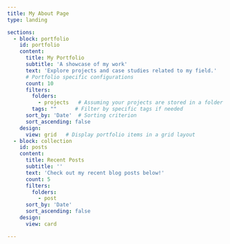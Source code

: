 ```yaml
---
title: My About Page
type: landing

sections:
  - block: portfolio
    id: portfolio
    content:
      title: My Portfolio
      subtitle: 'A showcase of my work'
      text: 'Explore projects and case studies related to my field.'
      # Portfolio specific configurations
      count: 10
      filters:
        folders:
          - projects   # Assuming your projects are stored in a folder named 'projects'
        tags: ""      # Filter by specific tags if needed
      sort_by: 'Date'  # Sorting criterion
      sort_ascending: false
    design:
      view: grid   # Display portfolio items in a grid layout
  - block: collection
    id: posts
    content:
      title: Recent Posts
      subtitle: ''
      text: 'Check out my recent blog posts below!'
      count: 5
      filters:
        folders:
          - post
      sort_by: 'Date'
      sort_ascending: false
    design:
      view: card

---
```

